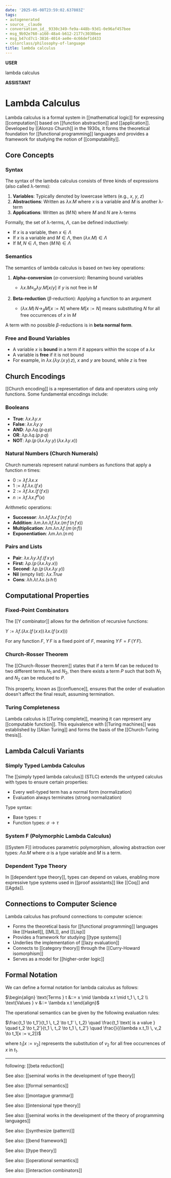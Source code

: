 ```yaml
---
date: '2025-05-08T23:59:02.637803Z'
tags:
- autogenerated
- source__claude
- conversation_id__9330c349-fe9a-448b-93d1-0e96af457bee
- msg_9b92e760-a160-48a4-b612-2177c3030bee
- msg_b47cd7c1-3816-4014-ae0e-4c66def1d433
- colorclass/philosophy-of-language
title: lambda calculus
---
```


**USER**

lambda calculus


**ASSISTANT**

# Lambda Calculus

Lambda calculus is a formal system in [[mathematical logic]] for expressing [[computation]] based on [[function abstraction]] and [[application]]. Developed by [[Alonzo Church]] in the 1930s, it forms the theoretical foundation for [[functional programming]] languages and provides a framework for studying the notion of [[computability]].

## Core Concepts

### Syntax

The syntax of the lambda calculus consists of three kinds of expressions (also called λ-terms):

1. **Variables**: Typically denoted by lowercase letters (e.g., $x$, $y$, $z$)
2. **Abstractions**: Written as $\lambda x.M$ where $x$ is a variable and $M$ is another λ-term
3. **Applications**: Written as $(M \, N)$ where $M$ and $N$ are λ-terms

Formally, the set of λ-terms, $\Lambda$, can be defined inductively:
- If $x$ is a variable, then $x \in \Lambda$
- If $x$ is a variable and $M \in \Lambda$, then $(\lambda x.M) \in \Lambda$
- If $M, N \in \Lambda$, then $(M \, N) \in \Lambda$

### Semantics

The semantics of lambda calculus is based on two key operations:

1. **Alpha-conversion** ($\alpha$-conversion): Renaming bound variables
   - $\lambda x.M \equiv_\alpha \lambda y.M[x/y]$ if $y$ is not free in $M$

2. **Beta-reduction** ($\beta$-reduction): Applying a function to an argument
   - $(\lambda x.M) \, N \to_\beta M[x:=N]$ where $M[x:=N]$ means substituting $N$ for all free occurrences of $x$ in $M$

A term with no possible $\beta$-reductions is in **beta normal form**.

### Free and Bound Variables

- A variable $x$ is **bound** in a term if it appears within the scope of a $\lambda x$
- A variable is **free** if it is not bound
- For example, in $\lambda x.(\lambda y.(x \, y) \, z)$, $x$ and $y$ are bound, while $z$ is free

## Church Encodings

[[Church encoding]] is a representation of data and operators using only functions. Some fundamental encodings include:

### Booleans

- **True**: $\lambda x.\lambda y.x$
- **False**: $\lambda x.\lambda y.y$
- **AND**: $\lambda p.\lambda q.(p \, q \, p)$
- **OR**: $\lambda p.\lambda q.(p \, p \, q)$
- **NOT**: $\lambda p.(p \, (\lambda x.\lambda y.y) \, (\lambda x.\lambda y.x))$

### Natural Numbers (Church Numerals)

Church numerals represent natural numbers as functions that apply a function $n$ times:

- $0 := \lambda f.\lambda x.x$
- $1 := \lambda f.\lambda x.(f \, x)$
- $2 := \lambda f.\lambda x.(f \, (f \, x))$
- $n := \lambda f.\lambda x.f^n(x)$

Arithmetic operations:
- **Successor**: $\lambda n.\lambda f.\lambda x.f \, (n \, f \, x)$
- **Addition**: $\lambda m.\lambda n.\lambda f.\lambda x.(m \, f \, (n \, f \, x))$
- **Multiplication**: $\lambda m.\lambda n.\lambda f.(m \, (n \, f))$
- **Exponentiation**: $\lambda m.\lambda n.(n \, m)$

### Pairs and Lists

- **Pair**: $\lambda x.\lambda y.\lambda f.(f \, x \, y)$
- **First**: $\lambda p.(p \, (\lambda x.\lambda y.x))$
- **Second**: $\lambda p.(p \, (\lambda x.\lambda y.y))$
- **Nil** (empty list): $\lambda x.True$
- **Cons**: $\lambda h.\lambda t.\lambda s.(s \, h \, t)$

## Computational Properties

### Fixed-Point Combinators

The [[Y combinator]] allows for the definition of recursive functions:

$Y := \lambda f.(\lambda x.(f \, (x \, x)) \, \lambda x.(f \, (x \, x)))$

For any function $F$, $Y \, F$ is a fixed point of $F$, meaning $Y \, F = F \, (Y \, F)$.

### Church-Rosser Theorem

The [[Church-Rosser theorem]] states that if a term $M$ can be reduced to two different terms $N_1$ and $N_2$, then there exists a term $P$ such that both $N_1$ and $N_2$ can be reduced to $P$.

This property, known as [[confluence]], ensures that the order of evaluation doesn't affect the final result, assuming termination.

### Turing Completeness

Lambda calculus is [[Turing complete]], meaning it can represent any [[computable function]]. This equivalence with [[Turing machines]] was established by [[Alan Turing]] and forms the basis of the [[Church-Turing thesis]].

## Lambda Calculi Variants

### Simply Typed Lambda Calculus

The [[simply typed lambda calculus]] (STLC) extends the untyped calculus with types to ensure certain properties:
- Every well-typed term has a normal form (normalization)
- Evaluation always terminates (strong normalization)

Type syntax:
- Base types: $\tau$
- Function types: $\sigma \rightarrow \tau$

### System F (Polymorphic Lambda Calculus)

[[System F]] introduces parametric polymorphism, allowing abstraction over types:
$\Lambda \alpha.M$ where $\alpha$ is a type variable and $M$ is a term.

### Dependent Type Theory

In [[dependent type theory]], types can depend on values, enabling more expressive type systems used in [[proof assistants]] like [[Coq]] and [[Agda]].

## Connections to Computer Science

Lambda calculus has profound connections to computer science:
- Forms the theoretical basis for [[functional programming]] languages like [[Haskell]], [[ML]], and [[Lisp]]
- Provides a framework for studying [[type systems]]
- Underlies the implementation of [[lazy evaluation]]
- Connects to [[category theory]] through the [[Curry-Howard isomorphism]]
- Serves as a model for [[higher-order logic]]

## Formal Notation

We can define a formal notation for lambda calculus as follows:

$\begin{align}
\text{Terms } t &::= x \mid \lambda x.t \mid t_1 \, t_2 \\
\text{Values } v &::= \lambda x.t
\end{align}$

The operational semantics can be given by the following evaluation rules:

$\frac{t_1 \to t_1'}{t_1 \, t_2 \to t_1' \, t_2} \quad \frac{t_1 \text{ is a value } \quad t_2 \to t_2'}{t_1 \, t_2 \to t_1 \, t_2'} \quad \frac{}{(\lambda x.t_1) \, v_2 \to t_1[x := v_2]}$

where $t_1[x := v_2]$ represents the substitution of $v_2$ for all free occurrences of $x$ in $t_1$.


---


following: [[beta reduction]]

See also: [[seminal works in the development of type theory]]


See also: [[formal semantics]]


See also: [[montague grammar]]


See also: [[intensional type theory]]


See also: [[seminal works in the development of the theory of programming languages]]


See also: [[synthesize (pattern)]]


See also: [[bend framework]]


See also: [[type theory]]


See also: [[operational semantics]]


See also: [[interaction combinators]]